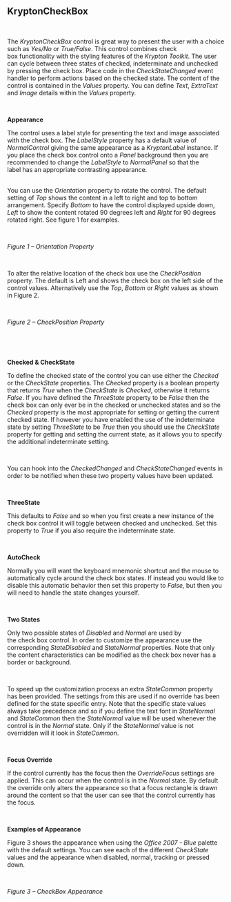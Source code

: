 ## KryptonCheckBox

 

The *KryptonCheckBox* control is great way to present the user with a choice
such as *Yes/No* or *True/False*. This control combines check box functionality
with the styling features of the *Krypton Toolkit*. The user can cycle between
three states of checked, indeterminate and unchecked by pressing the check box.
Place code in the *CheckStateChanged* event handler to perform actions based on
the checked state. The content of the control is contained in the *Values*
property. You can define *Text*, *ExtraText* and *Image* details within the
*Values* property.

 

**Appearance** 

The control uses a label style for presenting the text and image associated with
the check box. The *LabelStyle* property has a default value of *NormalControl*
giving the same appearance as a *KryptonLabel* instance. If you place the check
box control onto a *Panel* background then you are recommended to change
the *LabelStyle* to *NormalPanel* so that the label has an appropriate
contrasting appearance.  
 

You can use the *Orientation* property to rotate the control. The default
setting of *Top* shows the content in a left to right and top to bottom
arrangement. Specify *Bottom* to have the control displayed upside down, *Left*
to show the content rotated 90 degrees left and *Right* for 90 degrees rotated
right. See figure 1 for examples.

 

*Figure 1 – Orientation Property*

 

To alter the relative location of the check box use the *CheckPosition*
property. The default is Left and shows the check box on the left side of the
control values. Alternatively use the *Top*, *Bottom* or *Right* values as shown
in Figure 2.

 

*Figure 2 – CheckPosition Property*

 

 

**Checked & CheckState**

To define the checked state of the control you can use either the *Checked* or
the *CheckState* properties. The *Checked* property is a boolean property that
returns *True* when the *CheckState* is *Checked*, otherwise it returns *False*.
If you have defined the *ThreeState* property to be *False* then the check box
can only ever be in the checked or unchecked states and so the *Checked*
property is the most appropriate for setting or getting the current checked
state. If however you have enabled the use of the indeterminate state by setting
*ThreeState* to be *True* then you should use the *CheckState* property for
getting and setting the current state, as it allows you to specify the
additional indeterminate setting.

 

You can hook into the *CheckedChanged* and *CheckStateChanged* events in order
to be notified when these two property values have been updated.

 

**ThreeState**

This defaults to *False* and so when you first create a new instance of the
check box control it will toggle between checked and unchecked. Set this
property to *True* if you also require the indeterminate state.

 

**AutoCheck**

Normally you will want the keyboard mnemonic shortcut and the mouse to
automatically cycle around the check box states. If instead you would like to
disable this automatic behavior then set this property to *False*, but then you
will need to handle the state changes yourself.

 

**Two States** 

Only two possible states of *Disabled* and *Normal* are used by
the check box control. In order to customize the appearance use the
corresponding *StateDisabled* and *StateNormal* properties. Note that only the
content characteristics can be modified as the check box never has a border or
background.

 

To speed up the customization process an extra *StateCommon* property has been
provided. The settings from this are used if no override has been defined for
the state specific entry. Note that the specific state values always take
precedence and so if you define the text font in *StateNormal* and *StateCommon*
then the *StateNormal* value will be used whenever the control is in the
*Normal* state. Only if the *StateNormal* value is not overridden will it look
in *StateCommon*.

 

**Focus Override** 

If the control currently has the focus then the *OverrideFocus* settings are
applied. This can occur when the control is in the *Normal* state. By default
the override only alters the appearance so that a focus rectangle is drawn
around the content so that the user can see that the control currently has the
focus.

 

**Examples of Appearance** 

Figure 3 shows the appearance when using the *Office 2007 - Blue* palette with
the default settings. You can see each of the different *CheckState* values and
the appearance when disabled, normal, tracking or pressed down.

 

*Figure 3 – CheckBox Appearance*

 

 
